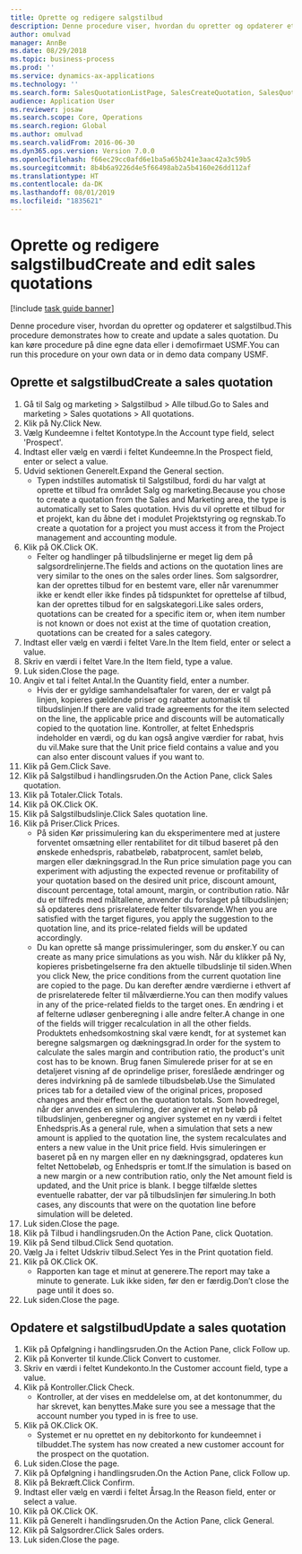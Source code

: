 ```yaml
---
title: Oprette og redigere salgstilbud
description: Denne procedure viser, hvordan du opretter og opdaterer et salgstilbud.
author: omulvad
manager: AnnBe
ms.date: 08/29/2018
ms.topic: business-process
ms.prod: ''
ms.service: dynamics-ax-applications
ms.technology: ''
ms.search.form: SalesQuotationListPage, SalesCreateQuotation, SalesQuotationTable, SalesQuotationTotals, SalesQuotationPriceSimulation, SalesQuotationEditLines, SrsReportViewerForm, smmSetNumSeqIfManual, CustTable, SalesTable
audience: Application User
ms.reviewer: josaw
ms.search.scope: Core, Operations
ms.search.region: Global
ms.author: omulvad
ms.search.validFrom: 2016-06-30
ms.dyn365.ops.version: Version 7.0.0
ms.openlocfilehash: f66ec29cc0afd6e1ba5a65b241e3aac42a3c59b5
ms.sourcegitcommit: 8b4b6a9226d4e5f66498ab2a5b4160e26dd112af
ms.translationtype: HT
ms.contentlocale: da-DK
ms.lasthandoff: 08/01/2019
ms.locfileid: "1835621"
---
```

# <a name="create-and-edit-sales-quotations"></a><span data-ttu-id="ef156-103">Oprette og redigere salgstilbud</span><span class="sxs-lookup"><span data-stu-id="ef156-103">Create and edit sales quotations</span></span>

[!include [task guide banner](../../includes/task-guide-banner.md)]

<span data-ttu-id="ef156-104">Denne procedure viser, hvordan du opretter og opdaterer et salgstilbud.</span><span class="sxs-lookup"><span data-stu-id="ef156-104">This procedure demonstrates how to create and update a sales quotation.</span></span> <span data-ttu-id="ef156-105">Du kan køre procedure på dine egne data eller i demofirmaet USMF.</span><span class="sxs-lookup"><span data-stu-id="ef156-105">You can run this procedure on your own data or in demo data company USMF.</span></span>


## <a name="create-a-sales-quotation"></a><span data-ttu-id="ef156-106">Oprette et salgstilbud</span><span class="sxs-lookup"><span data-stu-id="ef156-106">Create a sales quotation</span></span>
1. <span data-ttu-id="ef156-107">Gå til Salg og marketing > Salgstilbud > Alle tilbud.</span><span class="sxs-lookup"><span data-stu-id="ef156-107">Go to Sales and marketing > Sales quotations > All quotations.</span></span>
2. <span data-ttu-id="ef156-108">Klik på Ny.</span><span class="sxs-lookup"><span data-stu-id="ef156-108">Click New.</span></span>
3. <span data-ttu-id="ef156-109">Vælg Kundeemne i feltet Kontotype.</span><span class="sxs-lookup"><span data-stu-id="ef156-109">In the Account type field, select 'Prospect'.</span></span>
4. <span data-ttu-id="ef156-110">Indtast eller vælg en værdi i feltet Kundeemne.</span><span class="sxs-lookup"><span data-stu-id="ef156-110">In the Prospect field, enter or select a value.</span></span>
5. <span data-ttu-id="ef156-111">Udvid sektionen Generelt.</span><span class="sxs-lookup"><span data-stu-id="ef156-111">Expand the General section.</span></span>
    * <span data-ttu-id="ef156-112">Typen indstilles automatisk til Salgstilbud, fordi du har valgt at oprette et tilbud fra området Salg og marketing.</span><span class="sxs-lookup"><span data-stu-id="ef156-112">Because you chose to create a quotation from the Sales and Marketing area, the type is automatically set to Sales quotation.</span></span> <span data-ttu-id="ef156-113">Hvis du vil oprette et tilbud for et projekt, kan du åbne det i modulet Projektstyring og regnskab.</span><span class="sxs-lookup"><span data-stu-id="ef156-113">To create a quotation for a project you must access it from the Project management and accounting module.</span></span>   
6. <span data-ttu-id="ef156-114">Klik på OK.</span><span class="sxs-lookup"><span data-stu-id="ef156-114">Click OK.</span></span>
    * <span data-ttu-id="ef156-115">Felter og handlinger på tilbudslinjerne er meget lig dem på salgsordrelinjerne.</span><span class="sxs-lookup"><span data-stu-id="ef156-115">The fields and actions on the quotation lines are very similar to the ones on the sales order lines.</span></span>   <span data-ttu-id="ef156-116">Som salgsordrer, kan der oprettes tilbud for en bestemt vare, eller når varenummer ikke er kendt eller ikke findes på tidspunktet for oprettelse af tilbud, kan der oprettes tilbud for en salgskategori.</span><span class="sxs-lookup"><span data-stu-id="ef156-116">Like sales orders, quotations can be created for a specific item or, when item number is not known or does not exist at the time of quotation creation, quotations can be created for a sales category.</span></span>  
7. <span data-ttu-id="ef156-117">Indtast eller vælg en værdi i feltet Vare.</span><span class="sxs-lookup"><span data-stu-id="ef156-117">In the Item field, enter or select a value.</span></span>
8. <span data-ttu-id="ef156-118">Skriv en værdi i feltet Vare.</span><span class="sxs-lookup"><span data-stu-id="ef156-118">In the Item field, type a value.</span></span>
9. <span data-ttu-id="ef156-119">Luk siden.</span><span class="sxs-lookup"><span data-stu-id="ef156-119">Close the page.</span></span>
10. <span data-ttu-id="ef156-120">Angiv et tal i feltet Antal.</span><span class="sxs-lookup"><span data-stu-id="ef156-120">In the Quantity field, enter a number.</span></span>
    * <span data-ttu-id="ef156-121">Hvis der er gyldige samhandelsaftaler for varen, der er valgt på linjen, kopieres gældende priser og rabatter automatisk til tilbudslinjen.</span><span class="sxs-lookup"><span data-stu-id="ef156-121">If there are valid trade agreements for the item selected on the line, the applicable price and discounts will be automatically copied to the quotation line.</span></span> <span data-ttu-id="ef156-122">Kontroller, at feltet Enhedspris indeholder en værdi, og du kan også angive værdier for rabat, hvis du vil.</span><span class="sxs-lookup"><span data-stu-id="ef156-122">Make sure that the Unit price field contains a value and you can also enter discount values if you want to.</span></span>  
11. <span data-ttu-id="ef156-123">Klik på Gem.</span><span class="sxs-lookup"><span data-stu-id="ef156-123">Click Save.</span></span>
12. <span data-ttu-id="ef156-124">Klik på Salgstilbud i handlingsruden.</span><span class="sxs-lookup"><span data-stu-id="ef156-124">On the Action Pane, click Sales quotation.</span></span>
13. <span data-ttu-id="ef156-125">Klik på Totaler.</span><span class="sxs-lookup"><span data-stu-id="ef156-125">Click Totals.</span></span>
14. <span data-ttu-id="ef156-126">Klik på OK.</span><span class="sxs-lookup"><span data-stu-id="ef156-126">Click OK.</span></span>
15. <span data-ttu-id="ef156-127">Klik på Salgstilbudslinje.</span><span class="sxs-lookup"><span data-stu-id="ef156-127">Click Sales quotation line.</span></span>
16. <span data-ttu-id="ef156-128">Klik på Priser.</span><span class="sxs-lookup"><span data-stu-id="ef156-128">Click Prices.</span></span>
    * <span data-ttu-id="ef156-129">På siden Kør prissimulering kan du eksperimentere med at justere forventet omsætning eller rentabilitet for dit tilbud baseret på den ønskede enhedspris, rabatbeløb, rabatprocent, samlet beløb, margen eller dækningsgrad.</span><span class="sxs-lookup"><span data-stu-id="ef156-129">In the Run price simulation page you can experiment with adjusting the expected revenue or profitability of your quotation based on the desired unit price, discount amount, discount percentage, total amount, margin, or contribution ratio.</span></span>   <span data-ttu-id="ef156-130">Når du er tilfreds med måltallene, anvender du forslaget på tilbudslinjen; så opdateres dens prisrelaterede felter tilsvarende.</span><span class="sxs-lookup"><span data-stu-id="ef156-130">When you are satisfied with the target figures, you apply the suggestion to the quotation line, and its price-related fields will be updated accordingly.</span></span>  
    * <span data-ttu-id="ef156-131">Du kan oprette så mange prissimuleringer, som du ønsker.</span><span class="sxs-lookup"><span data-stu-id="ef156-131">Y ou can create as many price simulations as you wish.</span></span> <span data-ttu-id="ef156-132">Når du klikker på Ny, kopieres prisbetingelserne fra den aktuelle tilbudslinje til siden.</span><span class="sxs-lookup"><span data-stu-id="ef156-132">When you click New, the price conditions from the current quotation line are copied to the page.</span></span> <span data-ttu-id="ef156-133">Du kan derefter ændre værdierne i ethvert af de prisrelaterede felter til målværdierne.</span><span class="sxs-lookup"><span data-stu-id="ef156-133">You can then modify values in any of the price-related fields to the target ones.</span></span> <span data-ttu-id="ef156-134">En ændring i et af felterne udløser genberegning i alle andre felter.</span><span class="sxs-lookup"><span data-stu-id="ef156-134">A change in one of the fields will trigger recalculation in all the other fields.</span></span> <span data-ttu-id="ef156-135">Produktets enhedsomkostning skal være kendt, for at systemet kan beregne salgsmargen og dækningsgrad.</span><span class="sxs-lookup"><span data-stu-id="ef156-135">In order for the system to calculate the sales margin and contribution ratio, the product's unit cost has to be known.</span></span> <span data-ttu-id="ef156-136">Brug fanen Simulerede priser for at se en detaljeret visning af de oprindelige priser, foreslåede ændringer og deres indvirkning på de samlede tilbudsbeløb.</span><span class="sxs-lookup"><span data-stu-id="ef156-136">Use the Simulated prices tab for a detailed view of the original prices, proposed changes and their effect on the quotation totals.</span></span>   <span data-ttu-id="ef156-137">Som hovedregel, når der anvendes en simulering, der angiver et nyt beløb på tilbudslinjen, genberegner og angiver systemet en ny værdi i feltet Enhedspris.</span><span class="sxs-lookup"><span data-stu-id="ef156-137">As a general rule, when a simulation that sets a new amount is applied to the quotation line, the system recalculates and enters a new value in the Unit price field.</span></span> <span data-ttu-id="ef156-138">Hvis simuleringen er baseret på en ny margen eller en ny dækningsgrad, opdateres kun feltet Nettobeløb, og Enhedspris er tomt.</span><span class="sxs-lookup"><span data-stu-id="ef156-138">If the simulation is based on a new margin or a new contribution ratio, only the Net amount field is updated, and the Unit price is blank.</span></span> <span data-ttu-id="ef156-139">I begge tilfælde slettes eventuelle rabatter, der var på tilbudslinjen før simulering.</span><span class="sxs-lookup"><span data-stu-id="ef156-139">In both cases, any discounts that were on the quotation line before simulation will be deleted.</span></span>  
17. <span data-ttu-id="ef156-140">Luk siden.</span><span class="sxs-lookup"><span data-stu-id="ef156-140">Close the page.</span></span>
18. <span data-ttu-id="ef156-141">Klik på Tilbud i handlingsruden.</span><span class="sxs-lookup"><span data-stu-id="ef156-141">On the Action Pane, click Quotation.</span></span>
19. <span data-ttu-id="ef156-142">Klik på Send tilbud.</span><span class="sxs-lookup"><span data-stu-id="ef156-142">Click Send quotation.</span></span>
20. <span data-ttu-id="ef156-143">Vælg Ja i feltet Udskriv tilbud.</span><span class="sxs-lookup"><span data-stu-id="ef156-143">Select Yes in the Print quotation field.</span></span>
21. <span data-ttu-id="ef156-144">Klik på OK.</span><span class="sxs-lookup"><span data-stu-id="ef156-144">Click OK.</span></span>
    * <span data-ttu-id="ef156-145">Rapporten kan tage et minut at generere.</span><span class="sxs-lookup"><span data-stu-id="ef156-145">The report may take a minute to generate.</span></span> <span data-ttu-id="ef156-146">Luk ikke siden, før den er færdig.</span><span class="sxs-lookup"><span data-stu-id="ef156-146">Don’t close the page until it does so.</span></span>  
22. <span data-ttu-id="ef156-147">Luk siden.</span><span class="sxs-lookup"><span data-stu-id="ef156-147">Close the page.</span></span>

## <a name="update-a-sales-quotation"></a><span data-ttu-id="ef156-148">Opdatere et salgstilbud</span><span class="sxs-lookup"><span data-stu-id="ef156-148">Update a sales quotation</span></span>
1. <span data-ttu-id="ef156-149">Klik på Opfølgning i handlingsruden.</span><span class="sxs-lookup"><span data-stu-id="ef156-149">On the Action Pane, click Follow up.</span></span>
2. <span data-ttu-id="ef156-150">Klik på Konverter til kunde.</span><span class="sxs-lookup"><span data-stu-id="ef156-150">Click Convert to customer.</span></span>
3. <span data-ttu-id="ef156-151">Skriv en værdi i feltet Kundekonto.</span><span class="sxs-lookup"><span data-stu-id="ef156-151">In the Customer account field, type a value.</span></span>
4. <span data-ttu-id="ef156-152">Klik på Kontroller.</span><span class="sxs-lookup"><span data-stu-id="ef156-152">Click Check.</span></span>
    * <span data-ttu-id="ef156-153">Kontroller, at der vises en meddelelse om, at det kontonummer, du har skrevet, kan benyttes.</span><span class="sxs-lookup"><span data-stu-id="ef156-153">Make sure you see a message that the account number you typed in is free to use.</span></span>  
5. <span data-ttu-id="ef156-154">Klik på OK.</span><span class="sxs-lookup"><span data-stu-id="ef156-154">Click OK.</span></span>
    * <span data-ttu-id="ef156-155">Systemet er nu oprettet en ny debitorkonto for kundeemnet i tilbuddet.</span><span class="sxs-lookup"><span data-stu-id="ef156-155">The system has now created a new customer account for the prospect on the quotation.</span></span>  
6. <span data-ttu-id="ef156-156">Luk siden.</span><span class="sxs-lookup"><span data-stu-id="ef156-156">Close the page.</span></span>
7. <span data-ttu-id="ef156-157">Klik på Opfølgning i handlingsruden.</span><span class="sxs-lookup"><span data-stu-id="ef156-157">On the Action Pane, click Follow up.</span></span>
8. <span data-ttu-id="ef156-158">Klik på Bekræft.</span><span class="sxs-lookup"><span data-stu-id="ef156-158">Click Confirm.</span></span>
9. <span data-ttu-id="ef156-159">Indtast eller vælg en værdi i feltet Årsag.</span><span class="sxs-lookup"><span data-stu-id="ef156-159">In the Reason field, enter or select a value.</span></span>
10. <span data-ttu-id="ef156-160">Klik på OK.</span><span class="sxs-lookup"><span data-stu-id="ef156-160">Click OK.</span></span>
11. <span data-ttu-id="ef156-161">Klik på Generelt i handlingsruden.</span><span class="sxs-lookup"><span data-stu-id="ef156-161">On the Action Pane, click General.</span></span>
12. <span data-ttu-id="ef156-162">Klik på Salgsordrer.</span><span class="sxs-lookup"><span data-stu-id="ef156-162">Click Sales orders.</span></span>
13. <span data-ttu-id="ef156-163">Luk siden.</span><span class="sxs-lookup"><span data-stu-id="ef156-163">Close the page.</span></span>

